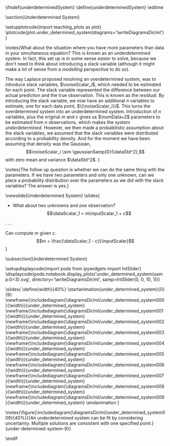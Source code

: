 \ifndef{underdeterminedSystem}
\define{underdeterminedSystem}
\editme

\section{Underdetermined System}

\setupplotcode{import teaching_plots as plot}
\plotcode{plot.under_determined_system(diagrams='\writeDiagramsDir/ml')}

\notes{What about the situation where you have more parameters than data in your simultaneous equation? This is known as an *underdetermined* system. In fact, this set up is in some sense *easier* to solve, because we don't need to think about introducing a slack variable (although it might make a lot of sense from a *modelling* perspective to do so).

The way Laplace proposed resolving an  overdetermined system, was to introduce slack variables, $\noiseScalar_i$, which needed to be estimated for each point. The slack variable represented the difference between our actual prediction and the true observation. This is known as the *residual*. By introducing the slack variable, we now have an additional $n$ variables to estimate, one for each data point, $\{\noiseScalar_i\}$. This turns the overdetermined system into an underdetermined system. Introduction of $n$ variables, plus the original $m$ and $c$ gives us $\numData+2$ parameters to be estimated from $n$ observations, which makes the system *underdetermined*. However, we then made a probabilistic assumption about the slack variables, we assumed that the slack variables were distributed according to a probability density. And for the moment we have been assuming that density was the Gaussian, 
$$\noiseScalar_i \sim \gaussianSamp{0}{\dataStd^2},$$ 
with zero mean and variance $\dataStd^2$. }

\notes{The follow up question is whether we can do the same thing with the parameters. If we have two parameters and only one unknown, can we place a probability distribution over the parameters as we did with the slack variables? The answer is yes.}


\newslide{Underdetermined System}
\slides{
* What about two unknowns and *one* observation?
  $$\dataScalar_1 =  m\inputScalar_1 + c$$

. . .

Can compute $m$ given $c$. 
$$m = \frac{\dataScalar_1 - c}{\inputScalar}$$
}

\subsection{Underdetermined System}

\setupdisplaycode{import pods
from ipywidgets import IntSlider}
\displaycode{pods.notebook.display_plots('under_determined_system{samp:0>3}.svg', 
                            directory='\writeDiagramsDir/ml', samp=IntSlider(0, 0, 10, 1))}

\slides{
\define{width}{40%}
\startanimation{under_determined_system}{0}{9}
\newframe{\includediagram{\diagramsDir/ml/under_determined_system000}{\width}}{under_determined_system}
\newframe{\includediagram{\diagramsDir/ml/under_determined_system001}{\width}}{under_determined_system}
\newframe{\includediagram{\diagramsDir/ml/under_determined_system002}{\width}}{under_determined_system}
\newframe{\includediagram{\diagramsDir/ml/under_determined_system003}{\width}}{under_determined_system}
\newframe{\includediagram{\diagramsDir/ml/under_determined_system004}{\width}}{under_determined_system}
\newframe{\includediagram{\diagramsDir/ml/under_determined_system005}{\width}}{under_determined_system}
\newframe{\includediagram{\diagramsDir/ml/under_determined_system006}{\width}}{under_determined_system}
\newframe{\includediagram{\diagramsDir/ml/under_determined_system007}{\width}}{under_determined_system}
\newframe{\includediagram{\diagramsDir/ml/under_determined_system008}{\width}}{under_determined_system}
\newframe{\includediagram{\diagramsDir/ml/under_determined_system009}{\width}}{under_determined_system}
\endanimation
}

\notes{\figure{\includediagram{\diagramsDir/ml/under_determined_system009}{40%}}{An underdetermined system can be fit by considering uncertainty. Multiple solutions are consistent with one specified point.}{under-determined-system-9}}

\endif
